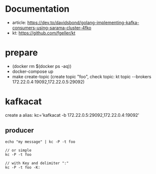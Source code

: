 # Documentation

- article: https://dev.to/davidsbond/golang-implementing-kafka-consumers-using-sarama-cluster-4fko
- kt: https://github.com/fgeller/kt

# prepare

- (docker rm $(docker ps -aq)) 
- docker-compose up
- make create-topic (create topic "foo", check topic: kt topic --brokers 172.22.0.4:19092,172.22.0.5:29092)

# kafkacat

create a alias: kc='kafkacat -b 172.22.0.5:29092,172.22.0.4:19092'

## producer

```
echo "my message" | kc -P -t foo

// or simple
kc -P -t foo

// with Key and delimiter ":"
kc -P -t foo -K:
```
